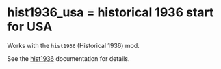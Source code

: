# hist1936_usa = historical 1936 start for USA

Works with the `hist1936` (Historical 1936) mod.

See the [hist1936](hist1936.md) documentation for details.
